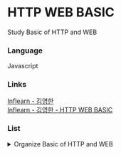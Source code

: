 # HTTP WEB BASIC

Study Basic of HTTP and WEB

### Language

Javascript

### Links

[Inflearn - 김영한](https://www.inflearn.com/courses?s=%EA%B9%80%EC%98%81%ED%95%9C "인프런 김영한 강의 페이지")  
[Inflearn - 김영한 - HTTP WEB BASIC](https://www.inflearn.com/course/http-%EC%9B%B9-%EB%84%A4%ED%8A%B8%EC%9B%8C%ED%81%AC "HTTP WEB 기초")

### List

<details markdown="1">
<summary>Organize Basic of HTTP and WEB</summary>

- [ ] 1.
- [ ] 2.
- [ ] 3.
- [ ] 4.
- [ ] 5.
- [ ] 6.
- [ ] 7.
- [ ] 8.
- [ ] 9.
- [ ] 10.
- [ ] 11.
- [ ] 12.
- [ ] 13.
- [ ] 14.
- [ ] 15.
- [ ] 16.
- [ ] 17.
- [ ] 18.
- [ ] 19.
- [ ] 20. </details>
